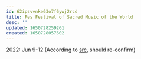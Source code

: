 ```yaml
---
id: 62ipzvvnke63o7f6ywj2rcd
title: Fes Festival of Sacred Music of the World
desc: ''
updated: 1650728259261
created: 1650728057602
---
```


2022: Jun 9-12 (According to [src](https://fesfestival.com/2020/en/), should re-confirm)
